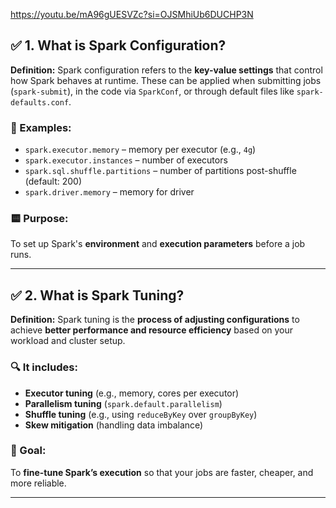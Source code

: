https://youtu.be/mA96gUESVZc?si=OJSMhiUb6DUCHP3N

## ✅ 1. **What is Spark Configuration?**
**Definition:**
Spark configuration refers to the **key-value settings** that control how Spark behaves at runtime. These can be applied when submitting jobs (`spark-submit`), in the code via `SparkConf`, or through default files like `spark-defaults.conf`.

### 🔧 Examples:
* `spark.executor.memory` – memory per executor (e.g., `4g`)
* `spark.executor.instances` – number of executors
* `spark.sql.shuffle.partitions` – number of partitions post-shuffle (default: 200)
* `spark.driver.memory` – memory for driver

### 🟨 Purpose:
To set up Spark's **environment** and **execution parameters** before a job runs.

---












## ✅ 2. **What is Spark Tuning?**

**Definition:**
Spark tuning is the **process of adjusting configurations** to achieve **better performance and resource efficiency** based on your workload and cluster setup.

### 🔍 It includes:
* **Executor tuning** (e.g., memory, cores per executor)
* **Parallelism tuning** (`spark.default.parallelism`)
* **Shuffle tuning** (e.g., using `reduceByKey` over `groupByKey`)
* **Skew mitigation** (handling data imbalance)

### 🎯 Goal:
To **fine-tune Spark’s execution** so that your jobs are faster, cheaper, and more reliable.

---